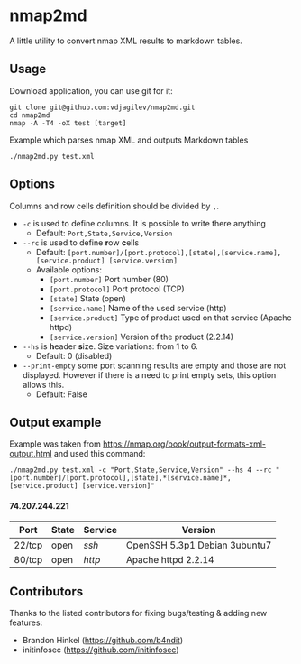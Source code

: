 # nmap2md

A little utility to convert nmap XML results to markdown tables.

## Usage

Download application, you can use git for it:

```
git clone git@github.com:vdjagilev/nmap2md.git
cd nmap2md
nmap -A -T4 -oX test [target]
```

Example which parses nmap XML and outputs Markdown tables

```
./nmap2md.py test.xml
```

## Options

Columns and row cells definition should be divided by `,`.

* `-c` is used to define columns. It is possible to write there anything
    * Default: `Port,State,Service,Version`
* `--rc` is used to define **r**ow **c**ells
    * Default: `[port.number]/[port.protocol],[state],[service.name],[service.product] [service.version]`
    * Available options:
        * `[port.number]` Port number (80) 
        * `[port.protocol]` Port protocol (TCP)
        * `[state]` State (open)
        * `[service.name]` Name of the used service (http)
        * `[service.product]` Type of product used on that service (Apache httpd)
        * `[service.version]` Version of the product (2.2.14)
* `--hs` is **h**eader **s**ize. Size variations: from 1 to 6.
    * Default: 0 (disabled)
* `--print-empty` some port scanning results are empty and those are not displayed. However if there is a need to print empty sets, this option allows this.
    * Default: False

## Output example

Example was taken from https://nmap.org/book/output-formats-xml-output.html and used this command:

```
./nmap2md.py test.xml -c "Port,State,Service,Version" --hs 4 --rc "[port.number]/[port.protocol],[state],*[service.name]*,[service.product] [service.version]"
```

#### 74.207.244.221

| Port | State | Service | Version |
|------|-------|---------|---------|
| 22/tcp | open | *ssh* | OpenSSH 5.3p1 Debian 3ubuntu7 |
| 80/tcp | open | *http* | Apache httpd 2.2.14 |

## Contributors

Thanks to the listed contributors for fixing bugs/testing & adding new features:

* Brandon Hinkel (https://github.com/b4ndit)
* initinfosec (https://github.com/initinfosec)
